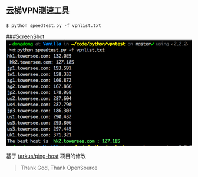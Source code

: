 云梯VPN测速工具
------------
`$ python speedtest.py -f vpnlist.txt`

###ScreenShot
![](https://raw.githubusercontent.com/liyaodong/testVPN/master/screenshot.png)

基于 [tarkus/ping-host](https://github.com/tarkus/ping-host) 项目的修改

> Thank God, Thank OpenSource